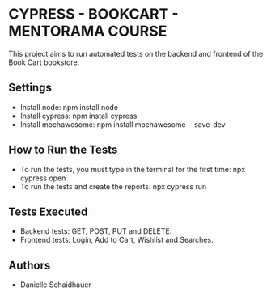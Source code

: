 # CYPRESS - BOOKCART - MENTORAMA COURSE

This project aims to run automated tests on the backend and frontend of the Book Cart bookstore.

## Settings

- Install node: npm install node
- Install cypress: npm install cypress
- Install mochawesome: npm install mochawesome --save-dev

## How to Run the Tests

- To run the tests, you must type in the terminal for the first time: npx cypress open
- To run the tests and create the reports: npx cypress run

## Tests Executed

- Backend tests: GET, POST, PUT and DELETE.
- Frontend tests: Login, Add to Cart, Wishlist and Searches.


## Authors

- Danielle Schaidhauer